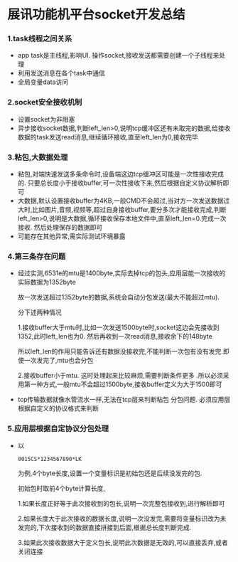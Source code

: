 # 展讯功能机平台socket开发总结



### 1.task线程之间关系

- app task是主线程,影响UI. 操作socket,接收发送都需要创建一个子线程来处理
- 利用发送消息在各个task中通信
-  全局变量data访问

### 2.socket安全接收机制

- 设置socket为非阻塞
- 异步接收socket数据,判断left_len>0,说明tcp缓冲区还有未取完的数据,给接收数据的task发送read消息,继续循环接收,直至left_len为0,接收完毕

### 3.粘包,大数据处理

- 粘包,对端快速发送多条命令时,设备端这边tcp缓冲区可能是一次性接收完成的. 只要总长度小于接收buffer,可一次性接收下来,然后根据自定义协议解析即可
- 大数据,默认设置接收buffer为4KB,一般CMD不会超过,当对方一次发送数据过大时,比如图片,音频,视频等,超过自身接收buffer,要分多次才能接收完成,判断left_len>0,说明是大数据,循环接收保存本地文件中,直至left_len=0.完成一次接收. 然后处理保存的数据即可
- 可能存在其他异常,需实际测试环境暴露



### 4.第三条存在问题

- 经过实测,6531e的mtu是1400byte,实际去掉tcp的包头,应用层能一次接收的实际数据为1352byte

  故一次发送超过1352byte的数据,系统会自动分包发送(最大不能超过mtu).

  分下述两种情况

  1.接收buffer大于mtu时,比如一次发送1500byte时,socket这边会先接收到1352,此时left_len也为0. 然后再收到一次read消息,接收余下的148byte

  所以left_len的作用只能告诉还有数据没接收完,不能判断一次包有没有发完.即使一次发完了,mtu也会分包

  2.接收buffer小于mtu. 这时处理起来比较麻烦,需要判断条件更多  .所以必须采用第一种方式,一般mtu不会超过1500byte,接收buffer定义为大于1500即可

- tcp传输数据就像水管流水一样,无法在tcp层来判断粘包 分包问题. 必须应用层根据自定义的协议格式来判断

### 5.应用层根据自定协议分包处理

- 以

  ```
  0015CS*1234567890*LK
  ```

   为例,4个byte长度,设置一个变量标识是初始包还是后续没发完的包.

  初始包时取前4个byte计算长度,

  1.如果长度正好等于此次接收到的包长,说明一次完整包接收到,进行解析即可

  2.如果长度大于此次接收的数据长度,说明一次没发完,需要将变量标识改为未发完的,下次接收到的数据直接拼接到后面,根据总长度判断完成.

  3.如果此次接收数据大于定义包长,说明此次数据是无效的,可以直接丢弃,或者关闭连接